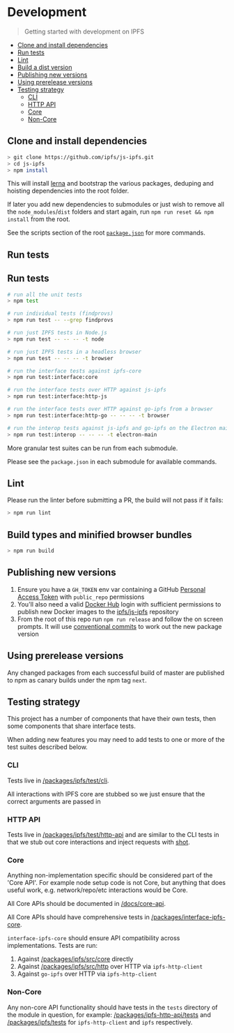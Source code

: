 # Development <!-- omit in toc -->

> Getting started with development on IPFS

- [Clone and install dependencies](#clone-and-install-dependencies)
- [Run tests](#run-tests)
- [Lint](#lint)
- [Build a dist version](#build-a-dist-version)
- [Publishing new versions](#publishing-new-versions)
- [Using prerelease versions](#using-prerelease-versions)
- [Testing strategy](#testing-strategy)
  - [CLI](#cli)
  - [HTTP API](#http-api)
  - [Core](#core)
  - [Non-Core](#non-core)

## Clone and install dependencies

```sh
> git clone https://github.com/ipfs/js-ipfs.git
> cd js-ipfs
> npm install
```

This will install [lerna](https://www.npmjs.com/package/lerna) and bootstrap the various packages, deduping and hoisting dependencies into the root folder.

If later you add new dependencies to submodules or just wish to remove all the `node_modules`/`dist` folders and start again, run `npm run reset && npm install` from the root.

See the scripts section of the root [`package.json`](./package.json) for more commands.

## Run tests

## Run tests

```sh
# run all the unit tests
> npm test

# run individual tests (findprovs)
> npm run test -- --grep findprovs

# run just IPFS tests in Node.js
> npm run test -- -- -- -t node

# run just IPFS tests in a headless browser
> npm run test -- -- -- -t browser

# run the interface tests against ipfs-core
> npm run test:interface:core

# run the interface tests over HTTP against js-ipfs
> npm run test:interface:http-js

# run the interface tests over HTTP against go-ipfs from a browser
> npm run test:interface:http-go -- -- -- -t browser

# run the interop tests against js-ipfs and go-ipfs on the Electron main process
> npm run test:interop -- -- -- -t electron-main
```

More granular test suites can be run from each submodule.

Please see the `package.json` in each submodule for available commands.

## Lint

Please run the linter before submitting a PR, the build will not pass if it fails:

```sh
> npm run lint
```

## Build types and minified browser bundles

```sh
> npm run build
```

## Publishing new versions

1. Ensure you have a `GH_TOKEN` env var containing a GitHub [Personal Access Token](https://github.com/settings/tokens) with `public_repo` permissions
2. You'll also need a valid [Docker Hub](https://hub.docker.com) login with sufficient permissions to publish new Docker images to the [ipfs/js-ipfs](https://hub.docker.com/repository/docker/ipfs/js-ipfs) repository
3. From the root of this repo run `npm run release` and follow the on screen prompts.  It will use [conventional commits](https://www.conventionalcommits.org) to work out the new package version

## Using prerelease versions

Any changed packages from each successful build of master are published to npm as canary builds under the npm tag `next`.

## Testing strategy

This project has a number of components that have their own tests, then some components that share interface tests.

When adding new features you may need to add tests to one or more of the test suites described below.

### CLI

Tests live in [/packages/ipfs/test/cli](https://github.com/ipfs/js-ipfs/tree/master/packages/ipfs/test/cli).

All interactions with IPFS core are stubbed so we just ensure that the correct arguments are passed in

### HTTP API

Tests live in [/packages/ipfs/test/http-api](https://github.com/ipfs/js-ipfs/tree/master/packages/ipfs/test/http-api) and are similar to the CLI tests in that we stub out core interactions and inject requests with [shot](https://www.npmjs.com/package/@hapi/shot).

### Core

Anything non-implementation specific should be considered part of the 'Core API'.  For example node setup code is not Core, but anything that does useful work, e.g. network/repo/etc interactions would be Core.

All Core APIs should be documented in [/docs/core-api](https://github.com/ipfs/js-ipfs/tree/master/docs/core-api).

All Core APIs should have comprehensive tests in [/packages/interface-ipfs-core](https://github.com/ipfs/js-ipfs/tree/master/packages/interface-ipfs-core).

`interface-ipfs-core` should ensure API compatibility across implementations. Tests are run:

1. Against [/packages/ipfs/src/core](https://github.com/ipfs/js-ipfs/tree/master/packages/ipfs/src/core) directly
1. Against [/packages/ipfs/src/http](https://github.com/ipfs/js-ipfs/tree/master/packages/ipfs/src/http) over HTTP via `ipfs-http-client`
1. Against `go-ipfs` over HTTP via `ipfs-http-client`

### Non-Core

Any non-core API functionality should have tests in the `tests` directory of the module in question, for example: [/packages/ipfs-http-api/tests](https://github.com/ipfs/js-ipfs/tree/master/packages/ipfs-http-client/test) and [/packages/ipfs/tests](https://github.com/ipfs/js-ipfs/tree/master/packages/ipfs/test) for `ipfs-http-client` and `ipfs` respectively.
